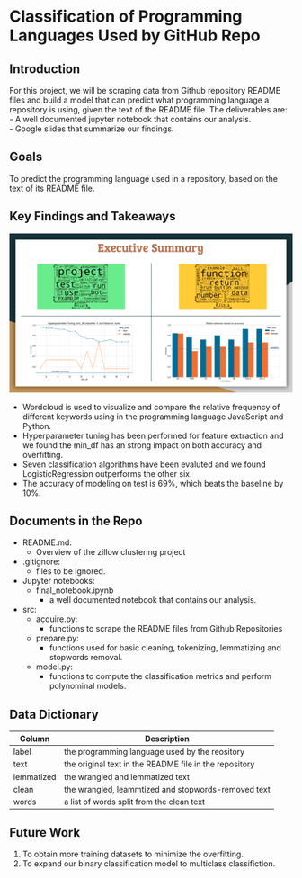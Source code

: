 # Classification of Programming Languages Used by GitHub Repo

## Introduction
For this project, we will be scraping data from Github repository README files and build a model that can predict what programming language a repository is using, given the text of the README file. The deliverables are:<br>
    - A well documented jupyter notebook that contains our analysis.<br>
    - Google slides that summarize our findings.<br>

## Goals
To predict the programming language used in a repository, based on the text of its README file.<br>

## Key Findings and Takeaways

![takeaways](https://github.com/AAranda10/nlp-project/blob/main/Summary.png)

- Wordcloud is used to visualize and compare the relative frequency of different keywords using in the programming language JavaScript and Python. 
- Hyperparameter tuning has been performed for feature extraction and we found the min_df has an strong impact on both accuracy and overfitting. 
- Seven classification algorithms have been evaluted and we found LogisticRegression outperforms the other six. 
- The accuracy of modeling on test is 69%, which beats the baseline by 10%. 

## Documents in the Repo
- README.md:
    - Overview of the zillow clustering project 
- .gitignore:
    - files to be ignored. 
- Jupyter notebooks:
    - final_notebook.ipynb
        - a well documented notebook that contains our analysis.
- src:
    - acquire.py: 
        - functions to scrape the README files from Github Repositories
    - prepare.py:
        - functions used for basic cleaning, tokenizing, lemmatizing and stopwords removal.
    - model.py:
        - functions to compute the classification metrics and perform polynominal models. 

## Data Dictionary

| Column | Description |
| --- | ---|
| label | the programming language used by the reository |
| text | the original text in the README file in the repository |
| lemmatized | the wrangled and lemmatized text |
| clean | the wrangled, leammtized and stopwords-removed text |
| words | a list of words split from the clean text |

## Future Work
1. To obtain more training datasets to minimize the overfitting. 
2. To expand our binary classification model to multiclass classifiction.
